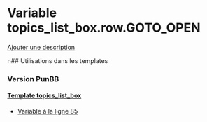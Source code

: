 # Variable topics_list_box.row.GOTO_OPEN
[Ajouter une description](https://fa-tvars.appspot.com/topics_list_box.row.GOTO_OPEN)

n## Utilisations dans les templates

### Version PunBB

#### [Template topics_list_box](punbb/topics_list_box.md)
* [Variable à la ligne 85](../punbb/topics_list_box.tpl#L85)